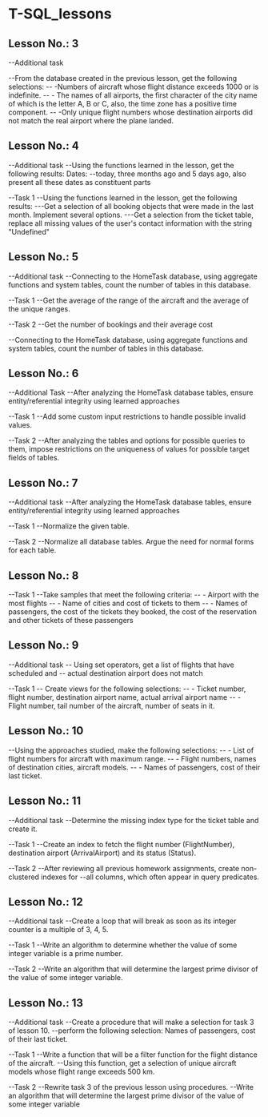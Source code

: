 # T-SQL_lessons
## Lesson No.: 3
--Additional task

--From the database created in the previous lesson, get the following selections:
-- -Numbers of aircraft whose flight distance exceeds 1000 or is indefinite.
-- - The names of all airports, the first character of the city name of which is the letter A, B or C, also, the time zone has a positive time component.
-- -Only unique flight numbers whose destination airports did not match the real airport where the plane landed.

## Lesson No.: 4
--Additional task
--Using the functions learned in the lesson, get the following results: Dates:
--today, three months ago and 5 days ago, also present all these dates as constituent parts

--Task 1
--Using the functions learned in the lesson, get the following results:
---Get a selection of all booking objects that were made in the last month. Implement several options.
---Get a selection from the ticket table, replace all missing values of the user's contact information with the string "Undefined"

## Lesson No.: 5
--Additional task
--Connecting to the HomeTask database, using aggregate functions and system tables, count the number of tables in this database.

--Task 1
--Get the average of the range of the aircraft and the average of the unique ranges.

--Task 2
--Get the number of bookings and their average cost

--Connecting to the HomeTask database, using aggregate functions and system tables, count the number of tables in this database. 

## Lesson No.: 6
--Additional Task
--After analyzing the HomeTask database tables, ensure entity/referential integrity using learned approaches

--Task 1
--Add some custom input restrictions to handle possible invalid values.

--Task 2
--After analyzing the tables and options for possible queries to them, impose restrictions on the uniqueness of values for possible target fields of tables.

## Lesson No.: 7
--Additional task
--After analyzing the HomeTask database tables, ensure entity/referential integrity using learned approaches

--Task 1
--Normalize the given table.

--Task 2
--Normalize all database tables. Argue the need for normal forms for each table.

## Lesson No.: 8
--Task 1
--Take samples that meet the following criteria:
-- - Airport with the most flights
-- - Name of cities and cost of tickets to them
-- - Names of passengers, the cost of the tickets they booked, the cost of the reservation and other tickets of these passengers

## Lesson No.: 9
--Additional task
-- Using set operators, get a list of flights that have scheduled and
-- actual destination airport does not match

--Task 1
-- Create views for the following selections:
-- - Ticket number, flight number, destination airport name, actual arrival airport name
-- - Flight number, tail number of the aircraft, number of seats in it.

## Lesson No.: 10
--Using the approaches studied, make the following selections:
-- - List of flight numbers for aircraft with maximum range.
-- - Flight numbers, names of destination cities, aircraft models.
-- - Names of passengers, cost of their last ticket.

## Lesson No.: 11

--Additional task
--Determine the missing index type for the ticket table and create it.

--Task 1
--Create an index to fetch the flight number (FlightNumber), destination airport (ArrivalAirport) and its status (Status).

--Task 2
--After reviewing all previous homework assignments, create non-clustered indexes for
--all columns, which often appear in query predicates.

## Lesson No.: 12
--Additional task
--Create a loop that will break as soon as its integer counter is a multiple of 3, 4, 5.

--Task 1
--Write an algorithm to determine whether the value of some integer variable is a prime number.

--Task 2
--Write an algorithm that will determine the largest prime divisor of the value of some integer variable.

## Lesson No.: 13
--Additional task
--Create a procedure that will make a selection for task 3 of lesson 10.
--perform the following selection: Names of passengers, cost of their last ticket.

--Task 1
--Write a function that will be a filter function for the flight distance of the aircraft.
--Using this function, get a selection of unique aircraft models whose flight range exceeds 500 km.

--Task 2
--Rewrite task 3 of the previous lesson using procedures.
--Write an algorithm that will determine the largest prime divisor of the value of some integer variable
